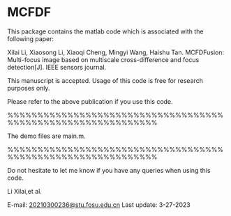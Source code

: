 # MCFDF
This package contains the matlab code which is associated with the following paper:

Xilai Li, Xiaosong Li, Xiaoqi Cheng, Mingyi Wang, Haishu Tan. MCFDFusion: Multi-focus image based on multiscale cross-difference and focus detection[J]. IEEE sensors journal.

This manuscript is accepted. Usage of this code is free for research purposes only.

Please refer to the above publication if you use this code.

%%%%%%%%%%%%%%%%%%%%%%%%%%%%%%%%%%%%%%%%%%%%%%%%%%%%%%%%%%%%%

The demo files are main.m.

%%%%%%%%%%%%%%%%%%%%%%%%%%%%%%%%%%%%%%%%%%%%%%%%%%%%%%%%%%%%%

Do not hesitate to let me know if you have any queries when using this code.

Li Xilai,et al.

E-mail: 20210300236@stu.fosu.edu.cn Last update: 3-27-2023
